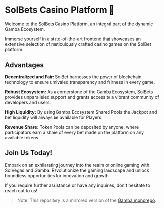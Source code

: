 # SolBets Casino Platform 🎲

Welcome to the SolBets Casino Platform, an integral part of the dynamic Gamba Ecosystem.

Immerse yourself in a state-of-the-art frontend that showcases an extensive selection of meticulously crafted casino games on the SolBet platform.

## Advantages

**Decentralized and Fair:** SolBet harnesses the power of blockchain technology to ensure unrivaled transparency and fairness in every game.

**Robust Ecosystem:** As a cornerstone of the Gamba Ecosystem, SolBets provides unparalleled support and grants access to a vibrant community of developers and users.

**High Liquidity:** By using Gamba Ecosystem Shared Pools the Jackpot and bet liquidity will always be available for Players.

**Revenue Share:** Token Pools can be deposited by anyone, where participators earn a share of every bet made on the platform on any available tokens.

## Join Us Today!

Embark on an exhilarating journey into the realm of online gaming with SolVegas and Gamba. Revolutionize the gaming landscape and unlock boundless opportunities for innovation and growth.

If you require further assistance or have any inquiries, don't hesitate to reach out to us!

> Note: This repository is a mirrored version of the [Gamba monorepo](https://github.com/gamba-labs/gamba/tree/main/apps/demo).
